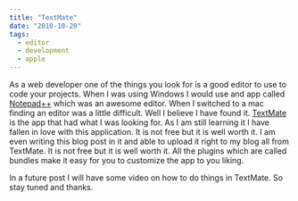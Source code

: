 ```yaml
---
title: "TextMate"
date: "2010-10-20"
tags:
  - editor
  - development
  - apple
---
```


As a web developer one of the things you look for is a good editor to use to code your projects. When I was using Windows I would use and app called [Notepad++](https://notepad-plus-plus.org/) which was an awesome editor. When I switched to a mac finding an editor was a little difficult. Well I believe I have found it. [TextMate](https://macromates.com/) is the app that had what I was looking for. As I am still learning it I have fallen in love with this application. It is not free but it is well worth it. I am even writing this blog post in it and able to upload it right to my blog all from TextMate. It is not free but it is well worth it. All the plugins which are called bundles make it easy for you to customize the app to you liking.

In a future post I will have some video on how to do things in TextMate. So stay tuned and thanks.
